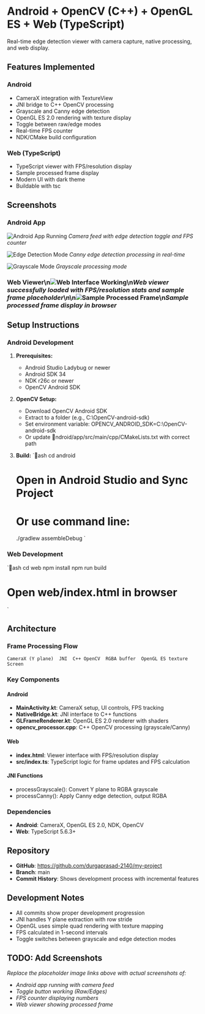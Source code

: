 ﻿# Android + OpenCV (C++) + OpenGL ES + Web (TypeScript)

Real-time edge detection viewer with camera capture, native processing, and web display.

## Features Implemented

### Android
-  CameraX integration with TextureView
-  JNI bridge to C++ OpenCV processing
-  Grayscale and Canny edge detection
-  OpenGL ES 2.0 rendering with texture display
-  Toggle between raw/edge modes
-  Real-time FPS counter
-  NDK/CMake build configuration

### Web (TypeScript)
-  TypeScript viewer with FPS/resolution display
-  Sample processed frame display
-  Modern UI with dark theme
-  Buildable with tsc

## Screenshots

### Android App
![Android App Running](images/android-app-running.png)
*Camera feed with edge detection toggle and FPS counter*

![Edge Detection Mode](images/edge-detection.png)
*Canny edge detection processing in real-time*

![Grayscale Mode](images/grayscale-mode.png)
*Grayscale processing mode*

### Web Viewer\n![Web Interface Working](images/web-viewer-working.png)\n*Web viewer successfully loaded with FPS/resolution stats and sample frame placeholder*\n\n![Sample Processed Frame](images/web-sample-frame.png)\n*Sample processed frame display in browser*

## Setup Instructions

### Android Development
1. **Prerequisites:**
   - Android Studio Ladybug or newer
   - Android SDK 34
   - NDK r26c or newer
   - OpenCV Android SDK

2. **OpenCV Setup:**
   - Download OpenCV Android SDK
   - Extract to a folder (e.g., C:\OpenCV-android-sdk)
   - Set environment variable: OPENCV_ANDROID_SDK=C:\OpenCV-android-sdk
   - Or update ndroid/app/src/main/cpp/CMakeLists.txt with correct path

3. **Build:**
   `ash
   cd android
   # Open in Android Studio and Sync Project
   # Or use command line:
   ./gradlew assembleDebug
   `

### Web Development
`ash
cd web
npm install
npm run build
# Open web/index.html in browser
`

## Architecture

### Frame Processing Flow
`
CameraX (Y plane)  JNI  C++ OpenCV  RGBA buffer  OpenGL ES texture  Screen
`

### Key Components

#### Android
- **MainActivity.kt**: CameraX setup, UI controls, FPS tracking
- **NativeBridge.kt**: JNI interface to C++ functions
- **GLFrameRenderer.kt**: OpenGL ES 2.0 renderer with shaders
- **opencv_processor.cpp**: C++ OpenCV processing (grayscale/Canny)

#### Web
- **index.html**: Viewer interface with FPS/resolution display
- **src/index.ts**: TypeScript logic for frame updates and FPS calculation

#### JNI Functions
- processGrayscale(): Convert Y plane to RGBA grayscale
- processCanny(): Apply Canny edge detection, output RGBA

### Dependencies
- **Android**: CameraX, OpenGL ES 2.0, NDK, OpenCV
- **Web**: TypeScript 5.6.3+

## Repository
- **GitHub**: https://github.com/durgaprasad-2140/my-project
- **Branch**: main
- **Commit History**: Shows development process with incremental features

## Development Notes
- All commits show proper development progression
- JNI handles Y plane extraction with row stride
- OpenGL uses simple quad rendering with texture mapping
- FPS calculated in 1-second intervals
- Toggle switches between grayscale and edge detection modes

## TODO: Add Screenshots
*Replace the placeholder image links above with actual screenshots of:*
- *Android app running with camera feed*
- *Toggle button working (Raw/Edges)*
- *FPS counter displaying numbers*
- *Web viewer showing processed frame*

